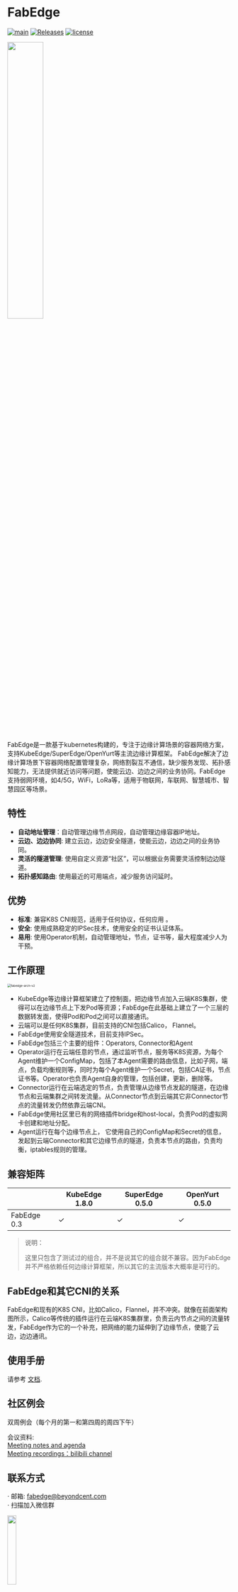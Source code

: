 # FabEdge

[![main](https://github.com/FabEdge/fabedge/actions/workflows/main.yml/badge.svg)](https://github.com/FabEdge/fabedge/actions/workflows/main.yml)
[![Releases](https://img.shields.io/github/release/fabedge/fabedge/all.svg?style=flat-square)](https://github.com/fabedge/fabedge/releases)
[![license](https://img.shields.io/badge/License-Apache%202.0-blue.svg)](https://github.com/FabEdge/fabedge/blob/main/LICENSE)

<img src="https://user-images.githubusercontent.com/88021699/132610524-c5adcbd3-d49a-4de4-94de-dab46d4a2ed5.jpg" width="40%">  

FabEdge是一款基于kubernetes构建的，专注于边缘计算场景的容器网络方案，支持KubeEdge/SuperEdge/OpenYurt等主流边缘计算框架。 FabEdge解决了边缘计算场景下容器网络配置管理复杂，网络割裂互不通信，缺少服务发现、拓扑感知能力，无法提供就近访问等问题，使能云边、边边之间的业务协同。FabEdge支持弱网环境，如4/5G，WiFi，LoRa等，适用于物联网，车联网、智慧城市、智慧园区等场景。

## 特性

* **自动地址管理**：自动管理边缘节点网段，自动管理边缘容器IP地址。
* **云边、边边协同**: 建立云边，边边安全隧道，使能云边，边边之间的业务协同。  
* **灵活的隧道管理**:  使用自定义资源“社区”，可以根据业务需要灵活控制边边隧道。
* **拓扑感知路由**: 使用最近的可用端点，减少服务访问延时。

## 优势

* **标准**: 兼容K8S CNI规范，适用于任何协议，任何应用 。
* **安全**: 使用成熟稳定的IPSec技术，使用安全的证书认证体系。 
* **易用**: 使用Operator机制，自动管理地址，节点，证书等，最大程度减少人为干预。

## 工作原理

<img src="docs/images/fabedge-arch-v2.jpeg" alt="fabedge-arch-v2" style="zoom:48%;" />

* KubeEdge等边缘计算框架建立了控制面，把边缘节点加入云端K8S集群，使得可以在边缘节点上下发Pod等资源；FabEdge在此基础上建立了一个三层的数据转发面，使得Pod和Pod之间可以直接通讯。
* 云端可以是任何K8S集群，目前支持的CNI包括Calico， Flannel。
* FabEdge使用安全隧道技术，目前支持IPSec。
* FabEdge包括三个主要的组件：Operators, Connector和Agent
* Operator运行在云端任意的节点，通过监听节点，服务等K8S资源，为每个Agent维护一个ConfigMap，包括了本Agent需要的路由信息，比如子网，端点，负载均衡规则等，同时为每个Agent维护一个Secret，包括CA证书，节点证书等。Operator也负责Agent自身的管理，包括创建，更新，删除等。
* Connector运行在云端选定的节点，负责管理从边缘节点发起的隧道，在边缘节点和云端集群之间转发流量。从Connector节点到云端其它非Connector节点的流量转发仍然依靠云端CNI。
* FabEdge使用社区里已有的网络插件bridge和host-local，负责Pod的虚拟网卡创建和地址分配。  
* Agent运行在每个边缘节点上， 它使用自己的ConfigMap和Secret的信息，发起到云端Connector和其它边缘节点的隧道，负责本节点的路由，负责均衡，iptables规则的管理。

## 兼容矩阵

|             | KubeEdge 1.8.0 | SuperEdge  0.5.0 | OpenYurt 0.5.0 |
| ----------- | -------------- | ---------------- | -------------- |
| FabEdge 0.3 | ✓              | ✓                | ✓              |

> 说明：
>
> 这里只包含了测试过的组合，并不是说其它的组合就不兼容。因为FabEdge并不严格依赖任何边缘计算框架，所以其它的主流版本大概率是可行的。

## FabEdge和其它CNI的关系 

FabEdge和现有的K8S CNI，比如Calico，Flannel，并不冲突。就像在前面架构图所示，Calico等传统的插件运行在云端K8S集群里，负责云内节点之间的流量转发，FabEdge作为它的一个补充，把网络的能力延伸到了边缘节点，使能了云边，边边通讯。

## 使用手册

请参考 [文档](docs/).

## 社区例会

双周例会（每个月的第一和第四周的周四下午） 

会议资料:  
[Meeting notes and agenda](https://shimo.im/docs/Wwt9TdGqgVvpDHJt)    
[Meeting recordings：bilibili channel](https://space.bilibili.com/524926244?spm_id_from=333.1007.0.0)  

## 联系方式

· 邮箱: fabedge@beyondcent.com  
· 扫描加入微信群

<img src="https://user-images.githubusercontent.com/88021699/132612921-9c5b872e-f44d-4e6c-b854-16853669028a.png" width="20%">

## 许可
FabEdge遵循Apache 2.0 许可。
